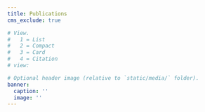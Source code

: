 ```yaml
---
title: Publications
cms_exclude: true

# View.
#   1 = List
#   2 = Compact
#   3 = Card
#   4 = Citation
# view:

# Optional header image (relative to `static/media/` folder).
banner:
  caption: ''
  image: ''
---
```

